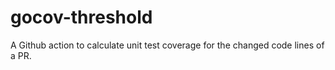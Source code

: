 # gocov-threshold
A Github action to calculate unit test coverage for the changed code lines of a PR.

